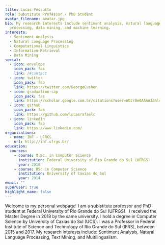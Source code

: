 ```yaml
---
title: Lucas Pessutto
role: Substitute Professor / PhD Student
avatar_filename: avatar.jpg
bio: My research interests include sentiment analysis, natural language
  processing, data mining, and machine learning.
interests:
  - Sentiment Analysis
  - Natural Language Processing
  - Computational Linguistics
  - Information Retrieval
  - Data Mining
social:
  - icon: envelope
    icon_pack: fas
    link: /#contact
  - icon: twitter
    icon_pack: fab
    link: https://twitter.com/GeorgeCushen
  - icon: graduation-cap
    icon_pack: fas
    link: https://scholar.google.com.br/citations?user=WDJr0e0AAAAJ&hl=pt-BR
  - icon: github
    icon_pack: fab
    link: https://github.com/lucasrafaelc
  - icon: linkedin
    icon_pack: fab
    link: https://www.linkedin.com/
organizations:
  - name: INF - UFRGS
    url: http://inf.ufrgs.br/
education:
  courses:
    - course: M.Sc. in Computer Science
      institution: Federal University of Rio Grande do Sul (UFRGS)
      year: 2018
    - course: BSc in Computer Science
      institution: University of Caxias do Sul
      year: 2014
email: ""
superuser: true
highlight_name: false
---
```

Welcome to my personal webpage! I am a subistitute professor and PhD student at Federal University of Rio Grande do Sul (UFRGS).  I received the Master Degree in 2018 by the same university. I hold a degree in Computer Science by University of Caxias do Sul (UCS). I was a Professor in Federal Institute of Science and Technology of Rio Grande do Sul (IFRS), between 2015 and 2017. My research interests include: Sentiment Analysis, Natural Language Processing, Text Mining, and Multilingualism.